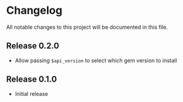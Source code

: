 # Changelog

All notable changes to this project will be documented in this file.

## Release 0.2.0

* Allow passing `$api_version` to select which gem version to install

## Release 0.1.0

* Initial release

